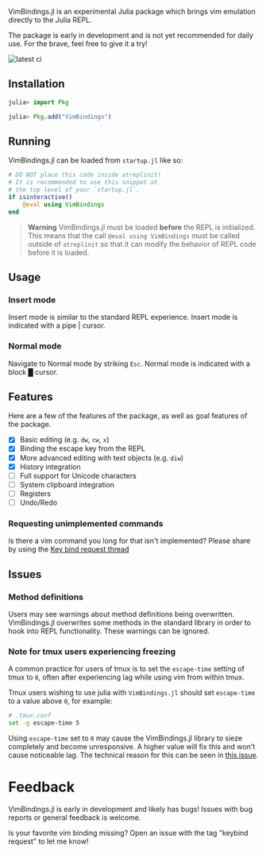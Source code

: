 VimBindings.jl is an experimental Julia package which brings vim emulation directly to the Julia REPL.

The package is early in development and is not yet recommended for daily use. For the brave, feel free to give it a try!

![latest ci](https://github.com/caleb-allen/VimBindings.jl/actions/workflows/test.yaml/badge.svg)


## Installation

```julia
julia> import Pkg

julia> Pkg.add("VimBindings")
```

## Running


VimBindings.jl can be loaded from `startup.jl` like so:

```julia
# DO NOT place this code inside atreplinit!
# It is recommended to use this snippet at
# the top level of your `startup.jl`.
if isinteractive()
    @eval using VimBindings
end
```
> **Warning**
> VimBindings.jl must be loaded **before** the REPL is initialized. This means that the call `@eval using VimBindings` must be called outside of `atreplinit` so that it can modify the behavior of REPL code before it is loaded.

## Usage
### Insert mode
Insert mode is similar to the standard REPL experience. Insert mode is indicated with a pipe | cursor.

### Normal mode
Navigate to Normal mode by striking `Esc`. Normal mode is indicated with a block █ cursor.

<!-- #### Motion -->
<!-- The following list describes the supported navigation commands: -->

<!-- - Character motions: `h`, `j`, `k`, `l` -->
<!-- - Word motions: `w`, `W`, `e`, `E`, `b`, `B` -->
<!-- - in-line motions: `^`, `$`, `0` -->

<!-- Numbers may be prepended to motion commands, for example `5w` to move 5 words. -->

## Features
Here are a few of the features of the package, as well as goal features of the package.

- [x] Basic editing (e.g. `dw`, `cw`, `x`)
- [x] Binding the escape key from the REPL
- [x] More advanced editing with text objects (e.g. `diw`)
- [x] History integration
- [ ] Full support for Unicode characters
- [ ] System clipboard integration
- [ ] Registers
- [ ] Undo/Redo

### Requesting unimplemented commands

Is there a vim command you long for that isn't implemented? Please share by using the [Key bind request thread](https://github.com/caleb-allen/VimBindings.jl/issues/15)
<!-- - [ ] Visual mode -->
<!-- - [ ] Macros -->
## Issues
### Method definitions
Users may see warnings about method definitions being overwritten. VimBindings.jl overwrites some methods in the standard library in order to hook into REPL functionality. These warnings can be ignored.

### Note for tmux users experiencing freezing
A common practice for users of tmux is to set the `escape-time` setting of tmux to `0`, often after experiencing lag while using vim from within tmux.

Tmux users wishing to use julia with `VimBindings.jl` should set `escape-time` to a value above `0`, for example:

```bash
# .tmux.conf
set -g escape-time 5
```

Using `escape-time` set to `0` may cause the VimBindings.jl library to sieze completely and become unresponsive. A higher value will fix this and won't cause noticeable lag. The technical reason for this can be seen in [this issue](https://github.com/caleb-allen/VimBindings.jl/issues/18#issuecomment-1381018008).


# Feedback

VimBindings.jl is early in development and likely has bugs! Issues with bug reports or general feedback is welcome.

Is your favorite vim binding missing? Open an issue with the tag "keybind request" to let me know!


<!-- ## Addendum: Techical/historical curiosities -->

<!-- ### Why has the Julia REPL not supported vim bindings before? -->

<!-- Technically, it did! In the very (very) early days of Julia, the REPL was based on GNU Readline, a library for implementing applications with a CLI. For a load of very good reasons, the REPL [was rewritten]((https://github.com/JuliaLang/julia/pull/6270)) in Julia and lost this capability as a side effect. --> 

<!-- There are many reasons the REPL has not gained vim bindings in the intervening time, not least of which is the effort required. Implementing a vim emulation layer is not a trivial pursuit: [ideavim](https://github.com/JetBrains/ideavim/) for IntelliJ has roughly 100k lines of code; [vimium](https://github.com/philc/vimium) for chromium is in the order of 10k lines of code. -->

<!-- There are also specific technical barriers that a vim package must overcome. For instance, it is surprisingly difficult and fragile to bind the `Escape` key in a terminal application, to the point that the REPL [does not support it](https://github.com/JuliaLang/julia/issues/28598). Users of `vim` from within `tmux` have likely experienced firsthand the consequences of this bizarre historical artifact when they strike the `Escape` key and have an unexpected 500ms of lag before anything happens. This is one of the many creative solutions developers have come up with to tackle the issue. -->

<!-- Finally, the REPL is fundamentally about being a REPL: Read, Evaluate, Print, Loop. The REPL code is oriented around just that. The features required for vim emulation are --> 
